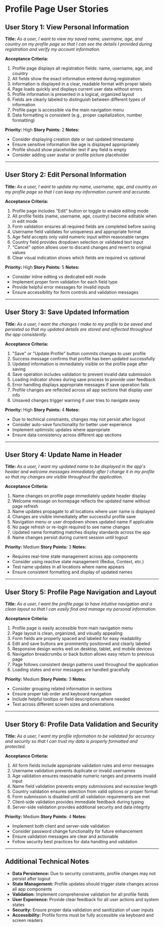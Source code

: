 # Profile Page User Stories

## User Story 1: View Personal Information

**Title:**
_As a user, I want to view my saved name, username, age, and country on my profile page so that I can see the details I provided during registration and verify my account information._

**Acceptance Criteria:**
1. Profile page displays all registration fields: name, username, age, and country
2. All fields show the exact information entered during registration
3. Information is displayed in a clear, readable format with proper labels
4. Page loads quickly and displays current user data without errors
5. Profile information is presented in a logical, organized layout
6. Fields are clearly labeled to distinguish between different types of information
7. Profile page is accessible via the main navigation menu
8. Data formatting is consistent (e.g., proper capitalization, number formatting)

**Priority:** High
**Story Points:** 2
**Notes:**
- Consider displaying creation date or last updated timestamp
- Ensure sensitive information like age is displayed appropriately
- Profile should show placeholder text if any field is empty
- Consider adding user avatar or profile picture placeholder

---

## User Story 2: Edit Personal Information

**Title:**
_As a user, I want to update my name, username, age, and country on my profile page so that I can keep my information current and accurate._

**Acceptance Criteria:**
1. Profile page includes "Edit" button or toggle to enable editing mode
2. All profile fields (name, username, age, country) become editable when in edit mode
3. Form validation ensures all required fields are completed before saving
4. Username field validates for uniqueness and appropriate format
5. Age field accepts only valid numeric input within reasonable ranges
6. Country field provides dropdown selection or validated text input
7. "Cancel" option allows user to discard changes and revert to original values
8. Clear visual indication shows which fields are required vs optional

**Priority:** High
**Story Points:** 5
**Notes:**
- Consider inline editing vs dedicated edit mode
- Implement proper form validation for each field type
- Provide helpful error messages for invalid inputs
- Ensure accessibility for form controls and validation messages

---

## User Story 3: Save Updated Information

**Title:**
_As a user, I want the changes I make to my profile to be saved and persisted so that my updated details are stored and reflected throughout the app consistently._

**Acceptance Criteria:**
1. "Save" or "Update Profile" button commits changes to user profile
2. Success message confirms that profile has been updated successfully
3. Updated information is immediately visible on the profile page after saving
4. Save operation includes validation to prevent invalid data submission
5. Loading indicator shows during save process to provide user feedback
6. Error handling displays appropriate messages if save operation fails
7. Profile changes are reflected across all app sections that display user info
8. Unsaved changes trigger warning if user tries to navigate away

**Priority:** High
**Story Points:** 4
**Notes:**
- Due to technical constraints, changes may not persist after logout
- Consider auto-save functionality for better user experience
- Implement optimistic updates where appropriate
- Ensure data consistency across different app sections

---

## User Story 4: Update Name in Header

**Title:**
_As a user, I want my updated name to be displayed in the app's header and welcome messages immediately after I change it in my profile so that my changes are visible throughout the application._

**Acceptance Criteria:**
1. Name changes on profile page immediately update header display
2. Welcome message on homepage reflects the updated name without page refresh
3. Name updates propagate to all locations where user name is displayed
4. Changes are visible immediately after successful profile save
5. Navigation menu or user dropdown shows updated name if applicable
6. No page refresh or re-login required to see name changes
7. Updated name formatting matches display standards across the app
8. Name changes persist during current session until logout

**Priority:** Medium
**Story Points:** 3
**Notes:**
- Requires real-time state management across app components
- Consider using reactive state management (Redux, Context, etc.)
- Test name updates in all locations where name appears
- Ensure consistent formatting and display of updated names

---

## User Story 5: Profile Page Navigation and Layout

**Title:**
_As a user, I want the profile page to have intuitive navigation and a clean layout so that I can easily find and manage my personal information._

**Acceptance Criteria:**
1. Profile page is easily accessible from main navigation menu
2. Page layout is clean, organized, and visually appealing
3. Form fields are properly spaced and labeled for easy readability
4. Edit and save buttons are prominently positioned and clearly labeled
5. Responsive design works well on desktop, tablet, and mobile devices
6. Navigation breadcrumbs or back button allows easy return to previous page
7. Page follows consistent design patterns used throughout the application
8. Loading states and error messages are handled gracefully

**Priority:** Medium
**Story Points:** 3
**Notes:**
- Consider grouping related information in sections
- Ensure proper tab order and keyboard navigation
- Include helpful tooltips or field descriptions where needed
- Test across different screen sizes and orientations

---

## User Story 6: Profile Data Validation and Security

**Title:**
_As a user, I want my profile information to be validated for accuracy and security so that I can trust my data is properly formatted and protected._

**Acceptance Criteria:**
1. All form fields include appropriate validation rules and error messages
2. Username validation prevents duplicate or invalid usernames
3. Age validation ensures reasonable numeric ranges and prevents invalid input
4. Name field validation prevents empty submissions and excessive length
5. Country validation ensures selection from valid options or proper format
6. Form submission is disabled until all validation requirements are met
7. Client-side validation provides immediate feedback during typing
8. Server-side validation provides additional security and data integrity

**Priority:** Medium
**Story Points:** 4
**Notes:**
- Implement both client and server-side validation
- Consider password change functionality for future enhancement
- Ensure validation messages are clear and actionable
- Follow security best practices for data handling and validation

---

## Additional Technical Notes

- **Data Persistence:** Due to security constraints, profile changes may not persist after logout
- **State Management:** Profile updates should trigger state changes across all app components
- **Validation:** Implement comprehensive validation for all profile fields
- **User Experience:** Provide clear feedback for all user actions and system states
- **Security:** Ensure proper data validation and sanitization of user inputs
- **Accessibility:** Profile forms must be fully accessible via keyboard and screen readers

